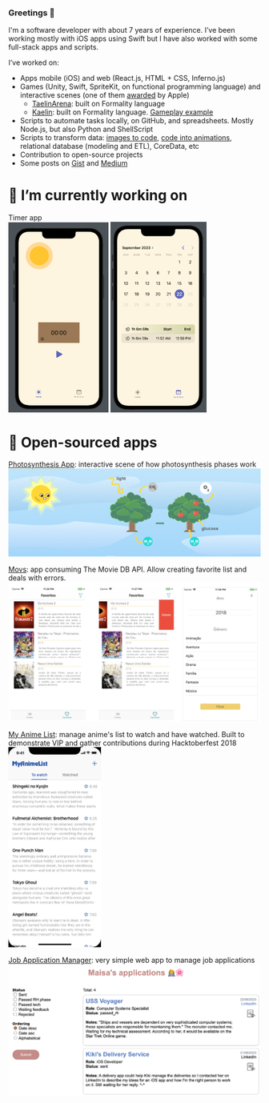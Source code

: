 ### Greetings 🖖

I'm a software developer with about 7 years of experience. I’ve been working mostly with iOS apps using Swift but I have also worked with some full-stack apps and scripts.

I’ve worked on:
- Apps mobile (iOS) and web (React.js, HTML + CSS, Inferno.js)
- Games (Unity, Swift, SpriteKit, on functional programming language) and interactive scenes (one of them [awarded](https://github.com/MaisaMilena/WWDC18_Photosynthesis) by Apple)
   - [TaelinArena](https://github.com/MaisaMilena/TaelinArena): built on Formality language
   - [Kaelin](https://gist.github.com/MaisaMilena/895903800506c932b533d21797a242f5): built on Formality language. [Gameplay example](https://www.youtube.com/shorts/nf_uj6Dcn5g)
- Scripts to automate tasks locally, on GitHub, and spreadsheets. Mostly Node.js, but also Python and ShellScript
- Scripts to transform data: [images to code](https://github.com/MaisaMilena/Formality-image), [code into animations](https://github.com/MaisaMilena/Formality-Net-Animator), relational database (modeling and ETL), CoreData, etc
- Contribution to open-source projects
- Some posts on [Gist](https://gist.github.com/MaisaMilena) and [Medium](https://medium.com/@maisa.milena)

# 🔭 I’m currently working on
Timer app  
<img width=200 src="images/s-0.png">
<img width=192 src="images/s-1.png">

# 👯 Open-sourced apps
[Photosynthesis App](https://github.com/MaisaMilena/WWDC18_Photosynthesis): interactive scene of how photosynthesis phases work  
<img width=600 src="images/photosyntesis-app.png">

[Movs](https://github.com/MaisaMilena/ios-recruiting-brazil): app consuming The Movie DB API. Allow creating favorite list and deals with errors.
<img width=600 src="images/Movs.png">

[My Anime List](https://github.com/MaisaMilena/MyAnimeList): manage anime's list to watch and have watched. Built to demonstrate VIP and gather contributions during Hacktoberfest 2018  
<img height=400 src="images/MyAnimeList.png">

[Job Application Manager](): very simple web app to manage job applications  
<img width=600 src="images/job_application_manager.png">

